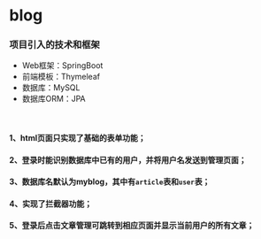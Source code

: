 # blog
### 项目引入的技术和框架
- Web框架：SpringBoot
- 前端模板：Thymeleaf
- 数据库：MySQL
- 数据库ORM：JPA
<br>

#### 1、html页面只实现了基础的表单功能；

#### 2、登录时能识别数据库中已有的用户，并将用户名发送到管理页面；

#### 3、数据库名默认为**myblog**，其中有`article`表和`user`表；

#### 4、实现了拦截器功能；

#### 5、登录后点击文章管理可跳转到相应页面并显示当前用户的所有文章；